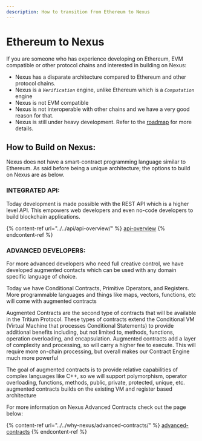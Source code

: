 ```yaml
---
description: How to transition from Ethereum to Nexus
---
```


# Ethereum to Nexus

If you are someone who has experience developing on Ethereum, EVM compatible or other protocol chains and interested in building on Nexus:

* Nexus has a disparate architecture compared to Ethereum and other protocol chains.
* Nexus is a _`Verification`_ engine, unlike Ethereum which is a _`Computation`_ engine
* Nexus is not EVM compatible
* Nexus is not interoperable with other chains and we have a very good reason for that.
* Nexus is still under heavy development. Refer to the [roadmap](https://nexus.io/roadmap) for more details.

## How to Build on Nexus:

Nexus does not have a smart-contract programming language similar to Ethereum. As said before being a unique architecture; the options to build on Nexus are as below.

### INTEGRATED API:

Today development is made possible with the REST API which is a higher level API. This empowers  web developers and even no-code developers to build blockchain applications.

{% content-ref url="../../api/api-overview/" %}
[api-overview](../../api/api-overview/)
{% endcontent-ref %}

### ADVANCED DEVELOPERS:

For more advanced developers who need full creative control, we have developed augmented contacts which can be used with any domain specific language of choice.

Today we have Conditional Contracts, Primitive Operators, and Registers. More programmable languages and things like maps, vectors, functions, etc will come with augmented contracts

Augmented Contracts are the second type of contracts that will be available in the Tritium Protocol. These types of contracts extend the Conditional VM (Virtual Machine that processes Conditional Statements) to provide additional benefits including, but not limited to, methods, functions, operation overloading, and encapsulation. Augmented contracts add a layer of complexity and processing, so will carry a higher fee to execute. This will require more on-chain processing, but overall makes our Contract Engine much more powerful

The goal of augmented contracts is to provide relative capabilities of complex languages like C++, so we will support polymorphism, operator overloading, functions, methods, public, private, protected, unique, etc. augmented contracts builds on the existing VM and register based architecture

For more information on Nexus Advanced Contracts check out the page below:

{% content-ref url="../../why-nexus/advanced-contracts/" %}
[advanced-contracts](../../why-nexus/advanced-contracts/)
{% endcontent-ref %}
